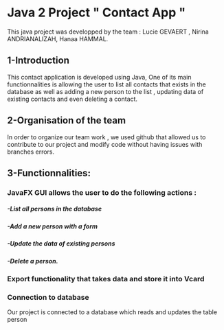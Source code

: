 # Java 2 Project " Contact App "

This java project was developped by the team : Lucie GEVAERT , Nirina ANDRIANALIZAH, Hanaa HAMMAL.

## 1-Introduction 
This contact application is developed using Java, One of its main functionnalities is allowing the user to list all contacts that exists in the database as well as adding a new person to the list , updating data of existing contacts and even deleting a contact.


## 2-Organisation of the team
In order to organize our team work , we used github that allowed us to contribute to our project and modify code without having issues with branches errors. 


## 3-Functionnalities: 

### JavaFX GUI allows the user to do the following actions :
##### -List all persons in the database
##### -Add a new person with a form
##### -Update the data of existing persons
##### -Delete a person.

### Export functionality that takes data and store it into Vcard

### Connection to database
Our project is connected to a database which reads and updates the table person
